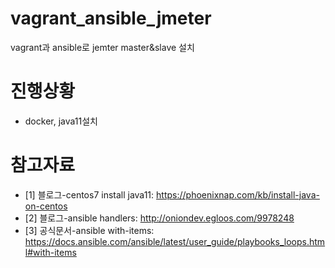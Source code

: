 # vagrant_ansible_jmeter
vagrant과 ansible로 jemter master&amp;slave 설치


# 진행상황
* docker, java11설치

# 참고자료
* [1] 블로그-centos7 install java11: https://phoenixnap.com/kb/install-java-on-centos
* [2] 블로그-ansible handlers: http://oniondev.egloos.com/9978248
* [3] 공식문서-ansible with-items: https://docs.ansible.com/ansible/latest/user_guide/playbooks_loops.html#with-items